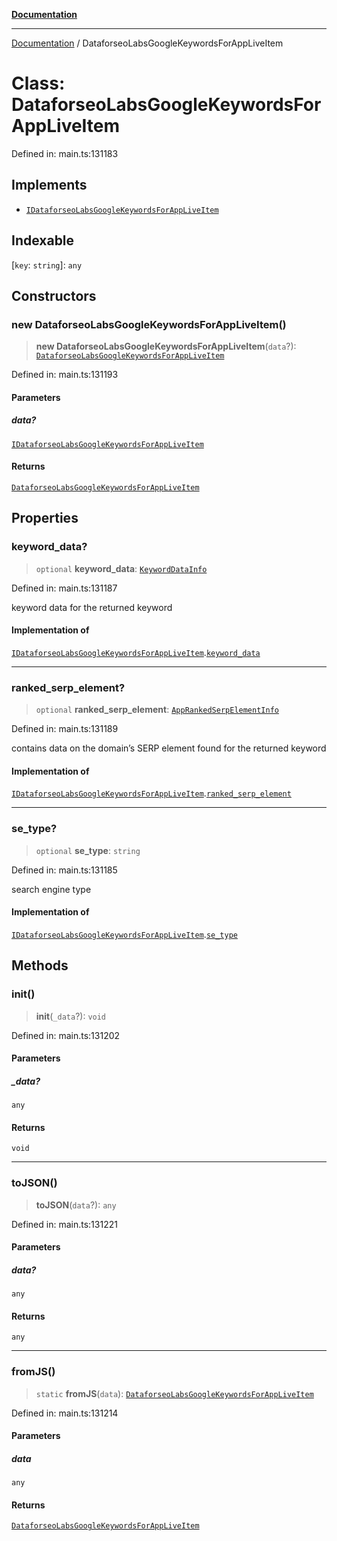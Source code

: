 [**Documentation**](../README.md)

***

[Documentation](../README.md) / DataforseoLabsGoogleKeywordsForAppLiveItem

# Class: DataforseoLabsGoogleKeywordsForAppLiveItem

Defined in: main.ts:131183

## Implements

- [`IDataforseoLabsGoogleKeywordsForAppLiveItem`](../interfaces/IDataforseoLabsGoogleKeywordsForAppLiveItem.md)

## Indexable

\[`key`: `string`\]: `any`

## Constructors

### new DataforseoLabsGoogleKeywordsForAppLiveItem()

> **new DataforseoLabsGoogleKeywordsForAppLiveItem**(`data`?): [`DataforseoLabsGoogleKeywordsForAppLiveItem`](DataforseoLabsGoogleKeywordsForAppLiveItem.md)

Defined in: main.ts:131193

#### Parameters

##### data?

[`IDataforseoLabsGoogleKeywordsForAppLiveItem`](../interfaces/IDataforseoLabsGoogleKeywordsForAppLiveItem.md)

#### Returns

[`DataforseoLabsGoogleKeywordsForAppLiveItem`](DataforseoLabsGoogleKeywordsForAppLiveItem.md)

## Properties

### keyword\_data?

> `optional` **keyword\_data**: [`KeywordDataInfo`](KeywordDataInfo.md)

Defined in: main.ts:131187

keyword data for the returned keyword

#### Implementation of

[`IDataforseoLabsGoogleKeywordsForAppLiveItem`](../interfaces/IDataforseoLabsGoogleKeywordsForAppLiveItem.md).[`keyword_data`](../interfaces/IDataforseoLabsGoogleKeywordsForAppLiveItem.md#keyword_data)

***

### ranked\_serp\_element?

> `optional` **ranked\_serp\_element**: [`AppRankedSerpElementInfo`](AppRankedSerpElementInfo.md)

Defined in: main.ts:131189

contains data on the domain’s SERP element found for the returned keyword

#### Implementation of

[`IDataforseoLabsGoogleKeywordsForAppLiveItem`](../interfaces/IDataforseoLabsGoogleKeywordsForAppLiveItem.md).[`ranked_serp_element`](../interfaces/IDataforseoLabsGoogleKeywordsForAppLiveItem.md#ranked_serp_element)

***

### se\_type?

> `optional` **se\_type**: `string`

Defined in: main.ts:131185

search engine type

#### Implementation of

[`IDataforseoLabsGoogleKeywordsForAppLiveItem`](../interfaces/IDataforseoLabsGoogleKeywordsForAppLiveItem.md).[`se_type`](../interfaces/IDataforseoLabsGoogleKeywordsForAppLiveItem.md#se_type)

## Methods

### init()

> **init**(`_data`?): `void`

Defined in: main.ts:131202

#### Parameters

##### \_data?

`any`

#### Returns

`void`

***

### toJSON()

> **toJSON**(`data`?): `any`

Defined in: main.ts:131221

#### Parameters

##### data?

`any`

#### Returns

`any`

***

### fromJS()

> `static` **fromJS**(`data`): [`DataforseoLabsGoogleKeywordsForAppLiveItem`](DataforseoLabsGoogleKeywordsForAppLiveItem.md)

Defined in: main.ts:131214

#### Parameters

##### data

`any`

#### Returns

[`DataforseoLabsGoogleKeywordsForAppLiveItem`](DataforseoLabsGoogleKeywordsForAppLiveItem.md)
